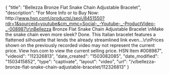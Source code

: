 {
    "title": "Bellezza Bronze Flat Snake Chain Adjustable Bracelet",
    "description": "For More Info or to Buy Now: http:\/\/www.hsn.com\/products\/seo\/8451550?rdr=1&sourceid=youtube&cm_mmc=Social-_-Youtube-_-ProductVideo-_-008987\r\nBellezza Bronze Flat Snake Chain Adjustable Bracelet \nMake the snake chain even more sleek? Done. This Italian bracelet features a flattened silhouette that lends the already streamlined link even...\r\nPrices shown on the previously recorded video may not represent the current price.  View hsn.com to view the current selling price. HSN Item #008987",
    "videoid": "112326813",
    "date_created": "1503082085",
    "date_modified": "1503415852",
    "type": "captivate",
    "layout": "video",
    "url": "\/v\/bellezza-bronze-flat-snake-chain-adjustable-bracelet\/112326813"
}